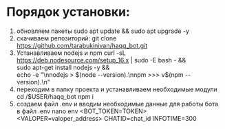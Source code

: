 # Порядок установки: #
1. обновляем пакеты
sudo apt update && sudo apt upgrade -y
2. скачиваем репозиторий:
git clone https://github.com/tarabukinivan/haqq_bot.git
3. Устанавливаем nodejs и npm
curl -sL https://deb.nodesource.com/setup_16.x | sudo -E bash - && \
sudo apt-get install nodejs -y && \
echo -e "\nnodejs > $(node --version).\nnpm  >>> v$(npm --version).\n"
4. переходим в папку проекта и устанавливаем необходимые модули
cd /$USER/haqq_bot
npm i
5. создаем файл .env и вводим необходимые данные для работы бота в файл .env
nano env
<BOT_TOKEN=TOKEN>
<VALOPER=valoper_address>
CHATID=chat_id
INFOTIME=300
</code>
